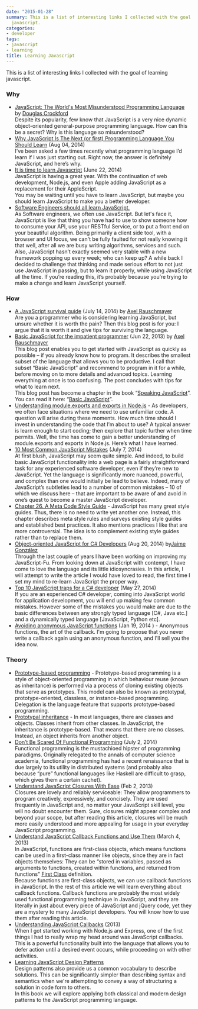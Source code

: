 ```yaml
---
date: "2015-01-28"
summary: This is a list of interesting links I collected with the goal of learning
  javascript.
categories:
- developer
tags:
- javascript
- learning
title: Learning Javascript
---
```


This is a list of interesting links I collected with the goal of learning javascript.

### Why

* [JavaScript: The World's Most Misunderstood Programming Language](http://javascript.crockford.com/javascript.html) by [Douglas Crockford](http://www.crockford.com/)  
  Despite its popularity, few know that JavaScript is a very nice dynamic object-oriented general-purpose programming language. How can this be a secret? Why is this language so misunderstood?
* [Why JavaScript Is The Next (or first) Programming Language You Should Learn](http://dentedreality.com.au/2014/08/04/why-javascript-is-the-next-or-first-programming-language-you-should-learn/) (Aug 04, 2014)  
  I’ve been asked a few times recently what programming language I’d learn if I was just starting out. Right now, the answer is definitely JavaScript, and here’s why.
* [It is time to learn Javascript](http://wildermuth.com/2014/6/22/It_Is_Time_to_Learn_JavaScript) (June 22, 2014)  
  JavaScript is having a great year. With the continuation of web development, Node.js, and even Apple adding JavaScript as a replacement for their AppleScript.  
  You may be waiting until you have to learn JavaScript, but maybe you should learn JavaScript to make you a better developer.
* [Software Engineers should all learn JavaScript.](http://louiebacaj.com/software-engineers-should-all-learn-javascript/)  
  As Software engineers, we often use JavaScript. But let's face it, JavaScript is like that thing you have had to use to show someone how to consume your API, use your RESTful Service, or to put a front end on your beautiful algorithm. Being primarily a client side tool, with a browser and UI focus, we can't be fully faulted for not really knowing it that well, after all we are busy writing algorithms, services and such. Also, JavaScript hasn’t exactly seemed very stable with a new framework popping up every week; who can keep up? A while back I decided to challenge that thinking and made serious effort to not just use JavaScript in passing, but to learn it properly, while using JavaScript all the time. If you’re reading this, it’s probably because you’re trying to make a change and learn JavaScript yourself.

### How

* [A JavaScript survival guide](http://www.2ality.com/2014/07/javascript-survival-guide.html) (July 14, 2014) by [Axel Rauschmayer](http://rauschma.de/)  
  Are you a programmer who is considering learning JavaScript, but unsure whether it is worth the pain? Then this blog post is for you: I argue that it is worth it and give tips for surviving the language.
* [Basic JavaScript for the impatient programmer](http://www.2ality.com/2013/06/basic-javascript.html) (Jun 22, 2013) by [Axel Rauschmayer](http://rauschma.de/)   
  This blog post enables you to get started with JavaScript as quickly as possible – if you already know how to program. It describes the smallest subset of the language that allows you to be productive. I call that subset “Basic JavaScript” and recommend to program in it for a while, before moving on to more details and advanced topics. Learning everything at once is too confusing. The post concludes with tips for what to learn next.  
   This blog post has become a chapter in the book “[Speaking JavaScript](http://speakingjs.com/es5/)”. You can read it here: “[Basic JavaScript](http://speakingjs.com/es5/ch01.html)”.
* [Understanding module.exports and exports in Node.js](http://www.sitepoint.com/understanding-module-exports-exports-node-js/) - As developers, we often face situations where we need to use unfamiliar code. A question will arise during these moments. How much time should I invest in understanding the code that I’m about to use? A typical answer is learn enough to start coding; then explore that topic further when time permits. Well, the time has come to gain a better understanding of module.exports and exports in Node.js. Here’s what I have learned.
* [10 Most Common JavaScript Mistakes](http://www.toptal.com/javascript/10-most-common-javascript-mistakes) (July 7, 2014)  
  At first blush, JavaScript may seem quite simple. And indeed, to build basic JavaScript functionality into a web page is a fairly straightforward task for any experienced software developer, even if they’re new to JavaScript. Yet the language is significantly more nuanced, powerful, and complex than one would initially be lead to believe. Indeed, many of JavaScript’s subtleties lead to a number of common mistakes – 10 of which we discuss here – that are important to be aware of and avoid in one’s quest to become a master JavaScript developer.
* [Chapter 26. A Meta Code Style Guide](http://speakingjs.com/es5/ch26.html) - JavaScript has many great style guides. Thus, there is no need to write yet another one. Instead, this chapter describes meta style rules and surveys existing style guides and established best practices. It also mentions practices I like that are more controversial. The idea is to complement existing style guides rather than to replace them.
* [Object-oriented JavaScript for C# Developers](http://www.barbarianmeetscoding.com/blog/2014/08/20/object-oriented-javascript-for-c-sharp-developers/) (Aug 20, 2014) by[Jaime González](https://twitter.com/vintharas)  
  Through the last couple of years I have been working on improving my JavaScript-Fu. From looking down at JavaScript with contempt, I have come to love the language and its little idiosyncrasies. In this article, I will attempt to write the article I would have loved to read, the first time I set my mind to re-learn JavaScript the proper way.
* [Top 10 JavaScript traps for a C# developer](http://www.codetails.com/2014/05/27/top-10-javascript-traps-for-a-c-developer/) (May 27, 2014)  
  If you are an experienced C# developer, coming into JavaScript world for application development, you will end up making few common mistakes. However some of the mistakes you would make are due to the basic differences between any strongly typed language [C#, Java etc.] and a dynamically typed language [JavaScript, Python etc].
* [Avoiding anonymous JavaScript functions](http://toddmotto.com/avoiding-anonymous-javascript-functions/) (Jan 19, 2014 ) - Anonymous functions, the art of the callback. I'm going to propose that you never write a callback again using an anonymous function, and I'll sell you the idea now.

### Theory

* [Prototype-based programming](http://en.wikipedia.org/wiki/Prototype-based_programming) - Prototype-based programming is a style of object-oriented programming in which behaviour reuse (known as inheritance) is performed via a process of cloning existing objects that serve as prototypes. This model can also be known as prototypal, prototype-oriented, classless, or instance-based programming. Delegation is the language feature that supports prototype-based programming.
* [Prototypal inheritance](http://javascript.info/tutorial/inheritance) - In most languages, there are classes and objects. Classes inherit from other classes. In JavaScript, the inheritance is prototype-based. That means that there are no classes. Instead, an object inherits from another object.
* [Don’t Be Scared Of Functional Programming](http://www.smashingmagazine.com/2014/07/02/dont-be-scared-of-functional-programming/) (July 2, 2014)  
  Functional programming is the mustachioed hipster of programming paradigms. Originally relegated to the annals of computer science academia, functional programming has had a recent renaissance that is due largely to its utility in distributed systems (and probably also because “pure” functional languages like Haskell are difficult to grasp, which gives them a certain cachet).
* [Understand JavaScript Closures With Ease](http://javascriptissexy.com/understand-javascript-closures-with-ease/) (Feb 2, 2013)  
  Closures are lovely and reliably serviceable: They allow programmers to program creatively, expressively, and concisely. They are used frequently in JavaScript and, no matter your JavaScript skill level, you will no doubt encounter them. Sure, closures might appear complex and beyond your scope, but after reading this article, closures will be much more easily understood and more appealing for usage in your everyday JavaScript programming.
* [Understand JavaScript Callback Functions and Use Them](http://javascriptissexy.com/understand-javascript-callback-functions-and-use-them/) (March 4, 2013)  
  In JavaScript, functions are first-class objects, which means functions can be used in a first-class manner like objects, since they are in fact objects themselves: They can be “stored in variables, passed as arguments to functions, created within functions, and returned from functions” [First Class](http://c2.com/cgi/wiki?FirstClass) definition.  
  Because functions are first-class objects, we can use callback functions in JavaScript. In the rest of this article we will learn everything about callback functions. Callback functions are probably the most widely used functional programming technique in JavaScript, and they are literally in just about every piece of JavaScript and jQuery code, yet they are a mystery to many JavaScript developers. You will know how to use them after reading this article.
* [Understanding JavaScript Callbacks](http://cwbuecheler.com/web/tutorials/2013/javascript-callbacks/) (2013)  
  When I got started working with Node.js and Express, one of the first things I had to really wrap my head around was JavaScript callbacks. This is a powerful functionality built into the language that allows you to defer action until a desired event occurs, while proceeding on with other activities.
* [Learning JavaScript Design Patterns](http://addyosmani.com/resources/essentialjsdesignpatterns/book/)  
  Design patterns also provide us a common vocabulary to describe solutions. This can be significantly simpler than describing syntax and semantics when we're attempting to convey a way of structuring a solution in code form to others.  
  In this book we will explore applying both classical and modern design patterns to the JavaScript programming language.
